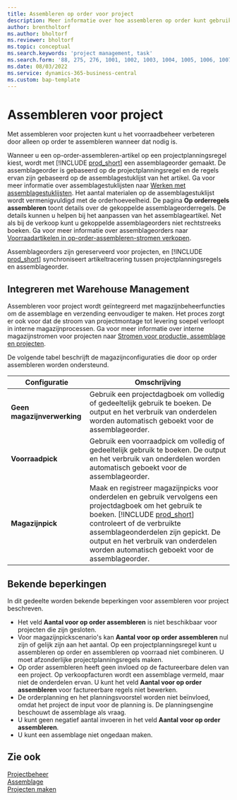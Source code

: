 ```yaml
---
title: Assembleren op order voor project
description: Meer informatie over hoe assembleren op order kunt gebruiken voor projecten.
author: brentholtorf
ms.author: bholtorf
ms.reviewer: bholtorf
ms.topic: conceptual
ms.search.keywords: 'project management, task'
ms.search.form: '88, 275, 276, 1001, 1002, 1003, 1004, 1005, 1006, 1007, 1020'
ms.date: 08/03/2022
ms.service: dynamics-365-business-central
ms.custom: bap-template
---
```

# <a name="assemble-to-project"></a>Assembleren voor project

Met assembleren voor projecten kunt u het voorraadbeheer verbeteren door alleen op order te assembleren wanneer dat nodig is.

Wanneer u een op-order-assembleren-artikel op een projectplanningsregel kiest, wordt met [!INCLUDE [prod_short](includes/prod_short.md)] een assemblageorder gemaakt. De assemblageorder is gebaseerd op de projectplanningsregel en de regels ervan zijn gebaseerd op de assemblagestuklijst van het artikel. Ga voor meer informatie over assemblagestuklijsten naar [Werken met assemblagestuklijsten](assembly-how-work-assembly-boms.md). Het aantal materialen op de assemblagestuklijst wordt vermenigvuldigd met de orderhoeveelheid. De pagina **Op orderregels assembleren** toont details over de gekoppelde assemblageorderregels. De details kunnen u helpen bij het aanpassen van het assemblageartikel. Net als bij de verkoop kunt u gekoppelde assemblageorders niet rechtstreeks boeken. Ga voor meer informatie over assemblageorders naar [Voorraadartikelen in op-order-assembleren-stromen verkopen](assembly-how-to-sell-inventory-items-in-assemble-to-order-flows.md).

Assemblageorders zijn gereserveerd voor projecten, en [!INCLUDE [prod_short](includes/prod_short.md)] synchroniseert artikeltracering tussen projectplanningsregels en assemblageorder.

## <a name="integrate-with-warehouse-management"></a>Integreren met Warehouse Management

Assembleren voor project wordt geïntegreerd met magazijnbeheerfuncties om de assemblage en verzending eenvoudiger te maken. Het proces zorgt er ook voor dat de stroom van projectmontage tot levering soepel verloopt in interne magazijnprocessen. Ga voor meer informatie over interne magazijnstromen voor projecten naar [Stromen voor productie, assemblage en projecten](design-details-internal-warehouse-flows.md#flows-to-and-from-assembly-in-a-basic-warehouse-configuration).

De volgende tabel beschrijft de magazijnconfiguraties die door op order assembleren worden ondersteund.

|Configuratie  |Omschrijving  |
|---------|---------|
|**Geen magazijnverwerking**|Gebruik een projectdagboek om volledig of gedeeltelijk gebruik te boeken. De output en het verbruik van onderdelen worden automatisch geboekt voor de assemblageorder.         |
|**Voorraadpick**|Gebruik een voorraadpick om volledig of gedeeltelijk gebruik te boeken. De output en het verbruik van onderdelen worden automatisch geboekt voor de assemblageorder.          |
|**Magazijnpick**|Maak en registreer magazijnpicks voor onderdelen en gebruik vervolgens een projectdagboek om het gebruik te boeken. [!INCLUDE [prod_short](includes/prod_short.md)] controleert of de verbruikte assemblageonderdelen zijn gepickt. De output en het verbruik van onderdelen worden automatisch geboekt voor de assemblageorder.         |

## <a name="known-limitations"></a>Bekende beperkingen

In dit gedeelte worden bekende beperkingen voor assembleren voor project beschreven.

* Het veld **Aantal voor op order assembleren** is niet beschikbaar voor projecten die zijn gesloten.
* Voor magazijnpickscenario's kan **Aantal voor op order assembleren** nul zijn of gelijk zijn aan het aantal. Op een projectplanningsregel kunt u assembleren op order en assembleren op voorraad niet combineren. U moet afzonderlijke projectplanningsregels maken.
* Op order assembleren heeft geen invloed op de factureerbare delen van een project. Op verkoopfacturen wordt een assemblage vermeld, maar niet de onderdelen ervan. U kunt het veld **Aantal voor op order assembleren** voor factureerbare regels niet bewerken.
* De orderplanning en het planningsvoorstel worden niet beïnvloed, omdat het project de input voor de planning is. De planningsengine beschouwt de assemblage als vraag.
* U kunt geen negatief aantal invoeren in het veld **Aantal voor op order assembleren**.
* U kunt een assemblage niet ongedaan maken.

## <a name="see-also"></a>Zie ook

[Projectbeheer](projects-manage-projects.md)  
[Assemblage](assembly-assemble-items.md)  
[Projecten maken](projects-how-create-jobs.md)
